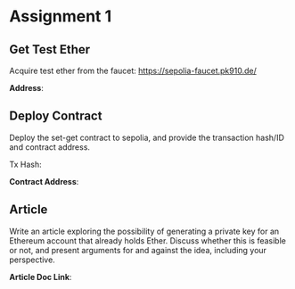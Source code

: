 # Assignment 1

## Get Test Ether
Acquire test ether from the faucet: https://sepolia-faucet.pk910.de/

**Address**: 

## Deploy Contract

Deploy the set-get contract to sepolia, and provide the transaction hash/ID and contract address.

Tx Hash:

**Contract Address**: 


## Article
Write an article exploring the possibility of generating a private key for an Ethereum account that already holds Ether. Discuss whether this is feasible or not, and present arguments for and against the idea, including your perspective.

**Article Doc Link**: 
